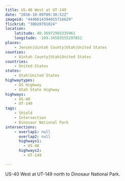```yaml
---
title: US-40 West at UT-149
date: "2016-10-09T09:30:52Z"
imageid: "4440614394915716629"
flickrid: "30020701824"
location:
    latitude: 40.36972983335961
    longitude: -109.34503555297852
places:
    - Jensen|Uintah County|Utah|United States
counties:
    - Uintah County|Utah|United States
countries:
    - United States
states:
    - Utah|United States
highwaytypes:
    - US Highway
    - Utah State Highway
highways:
    - US-40
    - UT-149
tags:
    - Shield
    - Intersection
    - Dinosaur National Park
intersections:
    - overlap1: null
      overlap2: null
      highways1:
        - US-40
      highways2:
        - UT-149

---
```

US-40 West at UT-149 north to Dinosaur National Park.